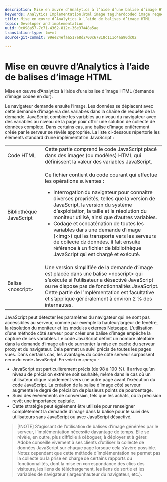 ```yaml
---
description: Mise en œuvre d’Analytics à l’aide d’une balise d’image HTML (demande d’image codée en dur).
keywords: Analytics Implementation;html image tag;hardcoded image request
title: Mise en œuvre d’Analytics à l’aide de balises d’image HTML
topic: Developer and implementation
uuid: 0c098a57-7c71-4362-812c-36e37848a5ae
translation-type: tm+mt
source-git-commit: 99ee24efaa517e8da700c67818c111c4aa90dc02

---
```



# Mise en œuvre d’Analytics à l’aide de balises d’image HTML

Mise en œuvre d’Analytics à l’aide d’une balise d’image HTML (demande d’image codée en dur).

Le navigateur demande ensuite l’image. Les données se déplacent avec cette demande d’image via des variables dans la chaîne de requête de la demande. JavaScript combine les variables au niveau du navigateur avec des variables au niveau de la page pour offrir une solution de collecte de données complète. Dans certains cas, une balise d’image entièrement créée par le serveur se révèle appropriée. La liste ci-dessous répertorie les éléments standard d’une implémentation JavaScript :

<table id="table_20BBE4387F234CF199E6C99741AF265C"> 
 <tbody> 
  <tr> 
   <td> Code HTML </td> 
   <td> Cette partie comprend le code JavaScript placé dans des images (ou modèles) HTML qui définissent la valeur des variables JavaScript. </td> 
  </tr> 
  <tr> 
   <td> Bibliothèque JavaScript </td> 
   <td> <p>Ce fichier contient du code courant qui effectue les opérations suivantes : </p> 
    <ul id="ul_ED50D66F2B2B476E8D9063099995998D"> 
     <li id="li_E88F6F28EC8946469ADCEAFF2F0A4EBA">Interrogation du navigateur pour connaître diverses propriétés, telles que la version de JavaScript, la version du système d’exploitation, la taille et la résolution du moniteur utilisé, ainsi que d’autres variables. </li> 
     <li id="li_5CEBE37709D943B7921447FA7054A565">Codage et concaténation de toutes les variables dans une demande d’image (&lt;img&gt;) qui les transporte vers les serveurs de collecte de données. Il fait ensuite référence à un fichier de bibliothèque JavaScript qui est chargé et exécuté. </li> 
    </ul> </td> 
  </tr> 
  <tr> 
   <td> Balise &lt;noscript&gt; </td> 
   <td> Une version simplifiée de la demande d’image est placée dans une balise &lt;noscript&gt; qui s’exécute si l’utilisateur a désactivé JavaScript ou ne dispose pas de fonctionnalités JavaScript. Cette partie de l’implémentation est facultative et s’applique généralement à environ 2 % des internautes. </td> 
  </tr> 
 </tbody> 
</table>

JavaScript peut détecter les paramètres du navigateur qui ne sont pas accessibles au serveur, comme par exemple la hauteur/largeur de fenêtre, la résolution du moniteur et les modules externes Netscape. L’utilisation d’une méthode côté serveur pour créer une balise d’image empêche la capture de ces variables. Le code JavaScript définit un nombre aléatoire dans la demande d’image afin de surmonter la mise en cache du serveur proxy et du navigateur. Cela permet un suivi précis de toutes les pages vues. Dans certains cas, les avantages du code côté serveur surpassent ceux du code JavaScript. En voici un aperçu :

* JavaScript est particulièrement précis (de 98 à 100 %). Il arrive qu’un niveau de précision extrême soit souhaité, même dans le cas où un utilisateur clique rapidement vers une autre page avant l’exécution du code JavaScript. La création de la balise d’image côté serveur augmente le degré de précision de plusieurs points de pourcentage.
* Suivi des événements de conversion, tels que les achats, où la précision revêt une importance capitale.
* Cette stratégie peut également être utilisée pour renseigner complètement la demande d’image dans la <noscript> balise pour le suivi des utilisateurs sans JavaScript ou avec JavaScript désactivé.

> [!NOTE] S’agissant de l’utilisation de balises d’image générées par le serveur, l’implémentation nécessite davantage de temps. Elle se révèle, en outre, plus difficile à déboguer, à déployer et à gérer. Adobe conseille vivement à ses clients d’utiliser la collecte de données JavaScript sur chaque page lorsque cela s’avère possible. Notez cependant que cette méthode d’implémentation ne permet pas la collecte ou la prise en charge de certains rapports ou fonctionnalités, dont la mise en correspondance des clics des visiteurs, les liens de téléchargement, les liens de sortie et les variables de navigateur (largeur/hauteur du navigateur, etc.).

